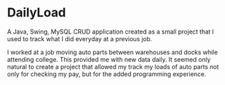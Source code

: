 # DailyLoad
A Java, Swing, MySQL CRUD application created as a small project that I used to track what I did everyday at a previous job.

I worked at a job moving auto parts between warehouses and docks while attending college.  This provided me with new data daily.  It seemed only natural to create a project that allowed my track my loads of auto parts not only for checking my pay, but for the added programming experience. 
